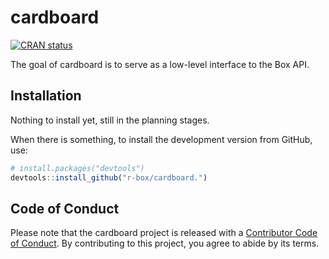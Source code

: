 
<!-- README.md is generated from README.Rmd. Please edit that file -->

# cardboard

<!-- badges: start -->

[![CRAN
status](https://www.r-pkg.org/badges/version/cardboard)](https://CRAN.R-project.org/package=cardboard)
<!-- badges: end -->

The goal of cardboard is to serve as a low-level interface to the Box
API.

## Installation

Nothing to install yet, still in the planning stages.

When there is something, to install the development version from GitHub,
use:

``` r
# install.packages("devtools")
devtools::install_github("r-box/cardboard.")
```

## Code of Conduct

Please note that the cardboard project is released with a [Contributor
Code of
Conduct](https://contributor-covenant.org/version/2/0/CODE_OF_CONDUCT.html).
By contributing to this project, you agree to abide by its terms.
